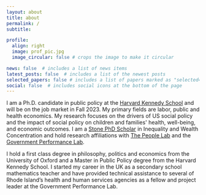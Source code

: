 ```yaml
---
layout: about
title: about
permalink: /
subtitle:

profile:
  align: right
  image: prof_pic.jpg
  image_circular: false # crops the image to make it circular

news: false  # includes a list of news items
latest_posts: false  # includes a list of the newest posts
selected_papers: false # includes a list of papers marked as "selected={true}"
social: false  # includes social icons at the bottom of the page
---
```


I am a Ph.D. candidate in public policy at the [Harvard Kennedy School](https://www.hks.harvard.edu) and will be on the job market in Fall 2023. My primary fields are labor, public and health economics. My research focuses on the drivers of US social policy and the impact of social policy on children and families' health, well-being, and economic outcomes. I am a [Stone PhD Scholar](https://inequality.hks.harvard.edu) in Inequality and Wealth Concentration and hold research affiliations with [The People Lab](https://www.peoplelab.hks.harvard.edu) and the [Government Performance Lab](https://govlab.hks.harvard.edu).

I hold a first class degree in philosophy, politics and economics from the University of Oxford and a Master in Public Policy degree from the Harvard Kennedy School.  I started my career in the UK as a secondary school mathematics teacher and have provided technical assistance to several of Rhode Island’s health and human services agencies as a fellow and project leader at the Government Performance Lab.